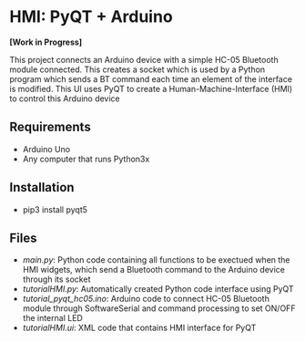 # HMI: PyQT + Arduino
**[Work in Progress]**

This project connects an Arduino device with a simple HC-05 Bluetooth module connected. This creates a socket which is used by a Python program which sends a BT command each time an element of the interface is modified. 
This UI uses PyQT to create a Human-Machine-Interface (HMI) to control this Arduino device
## Requirements
- Arduino Uno
- Any computer that runs Python3x
## Installation
- pip3 install pyqt5
## Files
- _main.py_: Python code containing all functions to be exectued when the HMI widgets, which send a Bluetooth command to the Arduino device through its socket
- _tutorialHMI.py_: Automatically created Python code interface using PyQT
- _tutorial_pyqt_hc05.ino_: Arduino code to connect HC-05 Bluetooth module through SoftwareSerial and command processing to set ON/OFF the internal LED
- _tutorialHMI.ui_: XML code that contains HMI interface for PyQT

